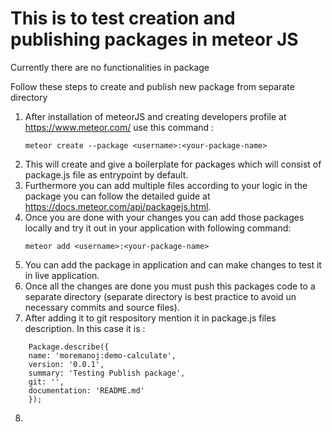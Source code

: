 # This is to test creation and publishing packages in meteor JS

Currently there are no functionalities in package

Follow these steps to create and publish new package from separate directory
1.  After installation of meteorJS and creating developers profile at https://www.meteor.com/ use this command :  
    ```
    meteor create --package <username>:<your-package-name> 
    ```
2. This will create and give a boilerplate for packages which will consist of package.js file as entrypoint by default.
3. Furthermore you can add multiple files according to your logic in the package you can follow the detailed guide at https://docs.meteor.com/api/packagejs.html. 
4. Once you are done with your changes you can add those packages locally and try it out in your application with following command: 
    ```
    meteor add <username>:<your-package-name>
    ```
5. You can add the package in application and can make changes to test it in live application.
6. Once all the changes are done you must push this packages code to a separate directory (separate directory is best practice to avoid un necessary commits and source files).
7. After adding it to git respository mention it in package.js files description. In this case it is :  
``` 
    Package.describe({
    name: 'moremanoj:demo-calculate',
    version: '0.0.1',
    summary: 'Testing Publish package',
    git: '',
    documentation: 'README.md'
    });
```
8. 